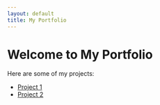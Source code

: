 ```yaml
---
layout: default
title: My Portfolio
---
```


# Welcome to My Portfolio

Here are some of my projects:
- [Project 1](#)
- [Project 2](#)
